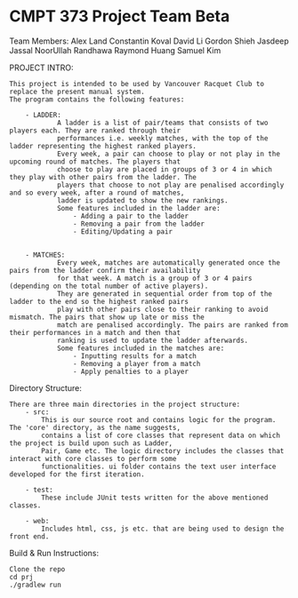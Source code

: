 CMPT 373 Project Team Beta
================
Team Members:
        Alex Land
        Constantin Koval
        David Li
        Gordon Shieh
        Jasdeep Jassal
        NoorUllah Randhawa
        Raymond Huang
        Samuel Kim

PROJECT INTRO:

    This project is intended to be used by Vancouver Racquet Club to replace the present manual system.
    The program contains the following features:

        - LADDER:
                A ladder is a list of pair/teams that consists of two players each. They are ranked through their
                performances i.e. weekly matches, with the top of the ladder representing the highest ranked players.
                Every week, a pair can choose to play or not play in the upcoming round of matches. The players that
                choose to play are placed in groups of 3 or 4 in which they play with other pairs from the ladder. The
                players that choose to not play are penalised accordingly and so every week, after a round of matches,
                ladder is updated to show the new rankings.
                Some features included in the ladder are:
                    - Adding a pair to the ladder
                    - Removing a pair from the ladder
                    - Editing/Updating a pair


        - MATCHES:
                Every week, matches are automatically generated once the pairs from the ladder confirm their availability
                for that week. A match is a group of 3 or 4 pairs (depending on the total number of active players).
                They are generated in sequential order from top of the ladder to the end so the highest ranked pairs
                play with other pairs close to their ranking to avoid mismatch. The pairs that show up late or miss the
                match are penalised accordingly. The pairs are ranked from their performances in a match and then that
                ranking is used to update the ladder afterwards.
                Some features included in the matches are:
                    - Inputting results for a match
                    - Removing a player from a match
                    - Apply penalties to a player




Directory Structure:

    There are three main directories in the project structure:
        - src:
            This is our source root and contains logic for the program. The 'core' directory, as the name suggests,
            contains a list of core classes that represent data on which the project is build upon such as Ladder,
            Pair, Game etc. The logic directory includes the classes that interact with core classes to perform some
            functionalities. ui folder contains the text user interface developed for the first iteration.

        - test:
            These include JUnit tests written for the above mentioned classes.

        - web:
            Includes html, css, js etc. that are being used to design the front end.


Build & Run Instructions:

    Clone the repo
    cd prj
    ./gradlew run
